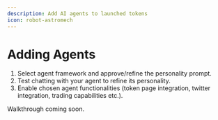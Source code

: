 ```yaml
---
description: Add AI agents to launched tokens
icon: robot-astromech
---
```


# Adding Agents

1. Select agent framework and approve/refine the personality prompt.
2. Test chatting with your agent to refine its personality.
3. Enable chosen agent functionalities (token page integration, twitter integration, trading capabilities etc.).

Walkthrough coming soon.
